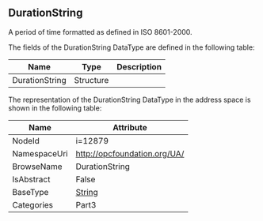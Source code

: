 <!-- datatype -->
## DurationString
A period of time formatted as defined in ISO 8601-2000.  
<!-- end of description -->
The fields of the DurationString DataType are defined in the following table:  

|Name|Type|Description|
|---|---|---|
|DurationString|Structure||

The representation of the DurationString DataType in the address space is shown in the following table:  

|Name|Attribute|
|---|---|
|NodeId|i=12879|
|NamespaceUri|http://opcfoundation.org/UA/|
|BrowseName|DurationString|
|IsAbstract|False|
|BaseType|[String](../../../Part3/DataTypes/String/readme.md)|
|Categories|Part3|

